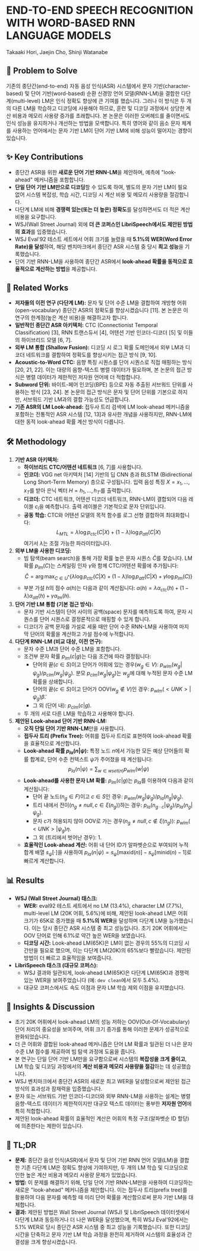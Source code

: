 # END-TO-END SPEECH RECOGNITION WITH WORD-BASED RNN LANGUAGE MODELS

Takaaki Hori, Jaejin Cho, Shinji Watanabe

## 🧩 Problem to Solve

기존의 종단간(end-to-end) 자동 음성 인식(ASR) 시스템에서 문자 기반(character-based) 및 단어 기반(word-based) 순환 신경망 언어 모델(RNN-LM)을 결합한 다단계(multi-level) LM은 인식 정확도 향상에 큰 기여를 했습니다. 그러나 이 방식은 두 개의 다른 LM을 학습하고 디코딩에 사용해야 하므로, 훈련 및 디코딩 과정에서 상당한 계산 비용과 메모리 사용량 증가를 초래합니다. 본 논문은 이러한 오버헤드를 줄이면서도 인식 성능을 유지하거나 개선하는 방법을 모색합니다. 특히 영어와 같이 음소 문자 체계를 사용하는 언어에서는 문자 기반 LM이 단어 기반 LM에 비해 성능이 떨어지는 경향이 있습니다.

## ✨ Key Contributions

- 종단간 ASR을 위한 **새로운 단어 기반 RNN-LM**을 제안하며, 예측에 "look-ahead" 메커니즘을 포함합니다.
- **단일 단어 기반 LM만으로 디코딩**할 수 있도록 하여, 별도의 문자 기반 LM이 필요 없어 시스템 복잡성, 학습 시간, 디코딩 시 계산 비용 및 메모리 사용량을 절감합니다.
- 다단계 LM에 비해 **경쟁력 있는(또는 더 높은) 정확도**를 달성하면서도 더 적은 계산 비용을 요구합니다.
- WSJ(Wall Street Journal) 외에 **더 큰 코퍼스인 LibriSpeech에서도 제안된 방법의 효과**를 입증했습니다.
- WSJ Eval'92 테스트 세트에서 어휘 크기를 늘렸을 때 **5.1%의 WER(Word Error Rate)을 달성**하여, 해당 벤치마크에서 종단간 ASR 시스템 중 당시 **최고 성능**을 기록했습니다.
- 단어 기반 RNN-LM을 사용하여 종단간 ASR에서 **look-ahead 확률을 동적으로 효율적으로 계산하는 방법**을 제공합니다.

## 📎 Related Works

- **저자들의 이전 연구 (다단계 LM):** 문자 및 단어 수준 LM을 결합하여 개방형 어휘(open-vocabulary) 종단간 ASR의 정확도를 향상시켰습니다 [11]. 본 논문은 이 연구의 한계점(높은 계산 비용)을 해결하고자 합니다.
- **일반적인 종단간 ASR 아키텍처:** CTC (Connectionist Temporal Classification) [3], RNN 트랜스듀서 [4], 어텐션 기반 인코더-디코더 [5] 및 이들의 하이브리드 모델 [6, 7].
- **외부 LM 통합 (Shallow Fusion):** 디코딩 시 로그 확률 도메인에서 외부 LM과 디코더 네트워크를 결합하여 정확도를 향상시키는 접근 방식 [9, 10].
- **Acoustic-to-Word CTC:** 음향 특징 시퀀스를 단어 시퀀스로 직접 매핑하는 방식 [20, 21, 22]. 이는 대량의 음향-텍스트 병렬 데이터가 필요하며, 본 논문의 접근 방식은 병렬 데이터가 제한적인 저자원 언어에 더 적합합니다.
- **Subword 단위:** 바이트-페어 인코딩(BPE) 등으로 자동 추출된 서브워드 단위를 사용하는 방식 [23, 24]. 본 논문의 접근 방식은 문자 및 단어 단위를 기본으로 하지만, 서브워드 기반 LM과의 결합 가능성도 언급합니다.
- **기존 ASR의 LM Look-ahead:** 접두사 트리 검색에 LM look-ahead 메커니즘을 포함하는 전통적인 ASR 시스템 [12, 13]과 유사한 개념을 사용하지만, RNN-LM에 대한 동적 look-ahead 확률 계산 방식이 다릅니다.

## 🛠️ Methodology

1. **기반 ASR 아키텍처:**
   - **하이브리드 CTC/어텐션 네트워크** [6, 7]를 사용합니다.
   - **인코더:** VGG net 아키텍처 [14] 기반의 딥 CNN 층과 BLSTM (Bidirectional Long Short-Term Memory) 층으로 구성됩니다. 입력 음성 특징 $X = x_1, ..., x_T$를 받아 은닉 벡터 $H = h_1, ..., h_{T'}$를 출력합니다.
   - **디코더:** CTC 네트워크, 어텐션 디코더 네트워크, RNN-LM이 결합되어 다음 레이블 $c_l$을 예측합니다. 출력 레이블은 기본적으로 문자 단위입니다.
   - **공동 학습:** CTC와 어텐션 모델의 목적 함수를 로그 선형 결합하여 최대화합니다:
     $$L_{MTL} = \lambda \log p_{ctc}(C|X) + (1-\lambda) \log p_{att}(C|X)$$
     여기서 $\lambda$는 조절 가능한 파라미터입니다.
2. **외부 LM을 사용한 디코딩:**
   - 빔 탐색(beam search)을 통해 가장 확률 높은 문자 시퀀스 $\hat{C}$를 찾습니다. LM 확률 $p_{lm}(C)$는 스케일링 인자 $\gamma$와 함께 CTC/어텐션 확률에 추가됩니다:
     $$\hat{C} = \arg \max_{C \in U^*} \{\lambda \log p_{ctc}(C|X) + (1-\lambda) \log p_{att}(C|X) + \gamma \log p_{lm}(C)\}$$
   - 부분 가설 $h$의 점수 $\alpha(h)$는 다음과 같이 계산됩니다: $\alpha(h) = \lambda\alpha_{ctc}(h) + (1-\lambda)\alpha_{att}(h) + \gamma\alpha_{lm}(h)$.
3. **단어 기반 LM 통합 (기본 접근 방식):**
   - 문자 기반 시스템이 단어 사이의 공백(space) 문자를 예측하도록 하여, 문자 시퀀스를 단어 시퀀스로 결정론적으로 매핑할 수 있게 합니다.
   - 디코더가 공백 문자를 가설로 세울 때만 단어 수준 RNN-LM을 사용하여 마지막 단어의 확률을 계산하고 가설 점수에 누적합니다.
4. **다단계 RNN-LM (비교 대상, 이전 연구):**
   - 문자 수준 LM과 단어 수준 LM을 포함합니다.
   - 조건부 문자 확률 $p_{lm}(c|g)$는 다음 조건에 따라 결정됩니다:
     - 단어의 끝($c \in S$)이고 단어가 어휘에 있는 경우($w_g \in V$): $p_{wlm}(w_g|\psi_g) / p_{clm}(w_g|\psi_g)$. 분모 $p_{clm}(w_g|\psi_g)$는 $w_g$에 대해 누적된 문자 수준 LM 확률을 상쇄합니다.
     - 단어의 끝($c \in S$)이고 단어가 OOV($w_g \notin V$)인 경우: $p_{wlm}(<UNK>|\psi_g) \tilde{\beta}$.
     - 그 외 (단어 내): $p_{clm}(c|g)$.
   - 두 개의 서로 다른 LM을 학습하고 사용해야 합니다.
5. **제안된 Look-ahead 단어 기반 RNN-LM:**
   - **오직 단일 단어 기반 RNN-LM**만을 사용합니다.
   - **접두사 트리 (Prefix Tree):** 어휘를 접두사 트리로 표현하여 look-ahead 확률을 효율적으로 계산합니다.
   - **Look-ahead 확률 $p_{la}(n|\psi)$:** 특정 노드 $n$에서 가능한 모든 예상 단어들의 확률 합계로, 단어 수준 컨텍스트 $\psi$가 주어졌을 때 계산됩니다:
     $$p_{la}(n|\psi) = \sum_{w \in wset(n)} p_{wlm}(w|\psi)$$
   - **Look-ahead를 사용한 문자 LM 확률:** $p_{lm}(c|g)$는 $p_{la}$를 이용하여 다음과 같이 계산됩니다:
     - 단어 끝 노드($n_g \in F$)이고 $c \in S$인 경우: $p_{wlm}(w_g|\psi_g) / p_{la}(n_g|\psi_g)$.
     - 트리 내에서 전이($n_g \neq null, c \in \xi(n_g)$)하는 경우: $p_{la}(n_{g \cdot c}|\psi_g) / p_{la}(n_g|\psi_g)$.
     - 문자 $c$가 허용되지 않아 OOV로 가는 경우($n_g \neq null, c \notin \xi(n_g)$): $p_{wlm}(<UNK>|\psi_g)\eta$.
     - 그 외 (트리에서 벗어난 경우): 1.
   - **효율적인 Look-ahead 계산:** 어휘 내 단어 ID가 알파벳순으로 부여되어 누적 합계 배열 $s_{\psi}[\cdot]$을 사용하여 $p_{la}(n|\psi) = s_{\psi}[\text{maxid}(n)] - s_{\psi}[\text{minid}(n)-1]$로 빠르게 계산합니다.

## 📊 Results

- **WSJ (Wall Street Journal) 태스크:**
  - **WER:** eval92 테스트 세트에서 no LM (13.4%), character LM (7.7%), multi-level LM (20K 어휘, 5.6%)에 비해, 제안된 look-ahead LM은 어휘 크기가 65K로 증가했을 때 **5.1%의 WER**을 달성하며 다단계 LM을 능가했습니다. 이는 당시 종단간 ASR 시스템 중 최고 성능입니다. 초기 20K 어휘에서는 OOV 단어로 인해 6.1%로 약간 높은 WER을 보였습니다.
  - **디코딩 시간:** Look-ahead LM(65K)은 LM이 없는 경우의 55%의 디코딩 시간만을 필요로 했으며, 이는 다단계 LM(20K)의 65%보다 빨랐습니다. 제안된 방법이 더 빠르고 효율적임을 보여줍니다.
- **LibriSpeech 태스크 (대규모 코퍼스):**
  - WSJ 결과와 일관되게, look-ahead LM(65K)은 다단계 LM(65K)과 경쟁력 있는 WER을 보여주었습니다 (예: `dev clean`에서 모두 5.4%).
  - 대규모 코퍼스에서도 속도 이점과 문자 LM 학습 제외 이점을 유지했습니다.

## 🧠 Insights & Discussion

- 초기 20K 어휘에서 look-ahead LM의 성능 저하는 OOV(Out-Of-Vocabulary) 단어 처리의 중요성을 보여주며, 어휘 크기 증가를 통해 이러한 문제가 성공적으로 완화되었습니다.
- 더 큰 어휘와 결합된 look-ahead 메커니즘은 단어 LM 확률과 일관된 더 나은 문자 수준 LM 점수를 제공하여 빔 탐색 과정에 도움을 줍니다.
- 본 연구는 단일 단어 기반 LM만을 요구함으로써 시스템의 **복잡성을 크게 줄이고**, LM 학습 및 디코딩 과정에서의 **계산 비용과 메모리 사용량을 절감**하는 데 성공했습니다.
- WSJ 벤치마크에서 종단간 ASR의 새로운 최고 WER을 달성함으로써 제안된 접근 방식의 효과성과 잠재력을 입증했습니다.
- 문자 또는 서브워드 기반 인코더-디코더와 외부 RNN-LM을 사용하는 설계는 병렬 음향-텍스트 데이터가 제한적이지만 대규모 텍스트 데이터는 풍부한 **저자원 언어**에 특히 적합합니다.
- 제안된 look-ahead 확률의 효율적인 계산은 어휘의 특정 구조(알파벳순 ID 할당)에 의존한다는 제한이 있습니다.

## 📌 TL;DR

- **문제:** 종단간 음성 인식(ASR)에서 문자 및 단어 기반 RNN 언어 모델(LM)을 결합한 기존 다단계 LM은 정확도 향상에 기여하지만, 두 개의 LM 학습 및 디코딩으로 인한 높은 계산 비용과 메모리 사용량 문제가 있었습니다.
- **방법:** 이 문제를 해결하기 위해, 단일 단어 기반 RNN-LM만을 사용하여 디코딩하는 새로운 "look-ahead" 메커니즘을 제안합니다. 이는 접두사 트리(prefix tree)를 활용하여 다음 문자를 예측할 때 미리 단어 확률을 계산함으로써 문자 기반 LM을 대체합니다.
- **결과:** 제안된 방법은 Wall Street Journal (WSJ) 및 LibriSpeech 데이터셋에서 다단계 LM과 동등하거나 더 나은 WER을 달성했으며, 특히 WSJ Eval'92에서는 5.1% WER로 당시 종단간 ASR 시스템 중 최고 성능을 기록했습니다. 또한 디코딩 시간을 단축하고 문자 기반 LM 학습 과정을 완전히 제거하여 시스템의 효율성과 간결성을 크게 향상시켰습니다.
